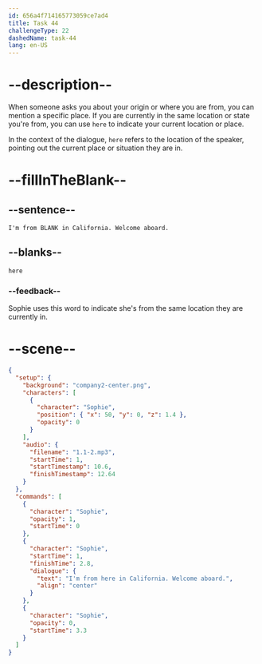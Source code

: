 ```yaml
---
id: 656a4f714165773059ce7ad4
title: Task 44
challengeType: 22
dashedName: task-44
lang: en-US
---
```


<!--
AUDIO REFERENCE:
Sophie: I'm from here in California. Welcome aboard.
-->

# --description--

When someone asks you about your origin or where you are from, you can mention a specific place. If you are currently in the same location or state you're from, you can use `here` to indicate your current location or place.

In the context of the dialogue, `here` refers to the location of the speaker, pointing out the current place or situation they are in.

# --fillInTheBlank--

## --sentence--

`I'm from BLANK in California. Welcome aboard.`

## --blanks--

`here`

### --feedback--

Sophie uses this word to indicate she's from the same location they are currently in.

# --scene--

```json
{
  "setup": {
    "background": "company2-center.png",
    "characters": [
      {
        "character": "Sophie",
        "position": { "x": 50, "y": 0, "z": 1.4 },
        "opacity": 0
      }
    ],
    "audio": {
      "filename": "1.1-2.mp3",
      "startTime": 1,
      "startTimestamp": 10.6,
      "finishTimestamp": 12.64
    }
  },
  "commands": [
    {
      "character": "Sophie",
      "opacity": 1,
      "startTime": 0
    },
    {
      "character": "Sophie",
      "startTime": 1,
      "finishTime": 2.8,
      "dialogue": {
        "text": "I'm from here in California. Welcome aboard.",
        "align": "center"
      }
    },
    {
      "character": "Sophie",
      "opacity": 0,
      "startTime": 3.3
    }
  ]
}
```
